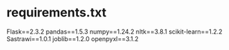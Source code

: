 # requirements.txt

Flask==2.3.2
pandas==1.5.3
numpy==1.24.2
nltk==3.8.1
scikit-learn==1.2.2
Sastrawi==1.0.1
joblib==1.2.0
openpyxl==3.1.2
